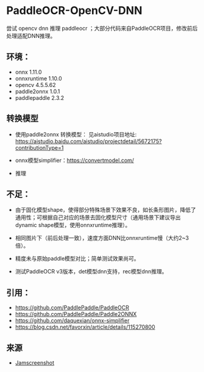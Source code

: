 # PaddleOCR-OpenCV-DNN
尝试 opencv dnn 推理 paddleocr ；大部分代码来自PaddleOCR项目，修改前后处理适配DNN推理。


## 环境：

 - onnx 	 1.11.0
 - onnxruntime 	 1.10.0
 - opencv  4.5.5.62
 - paddle2onnx 	1.0.1
 - paddlepaddle   2.3.2

## 转换模型
 - 使用paddle2onnx 转换模型：
  见aistudio项目地址: https://aistudio.baidu.com/aistudio/projectdetail/5672175?contributionType=1

- onnx模型simplifier：https://convertmodel.com/

- 推理

## 不足：
	
 - 由于固化模型shape，使得部分特殊场景下效果不良，如长条形图片，降低了通用性；可根据自己对应的场景去固化模型尺寸（通用场景下建议导出dynamic shape模型，使用onnxruntime推理）。

 - 相同图片下（前后处理一致），速度方面DNN比onnxruntime慢（大约2~3倍）。
 - 精度未与原始paddle模型对比；简单测试效果尚可。
 - 测试PaddleOCR v3版本，det模型dnn支持，rec模型dnn推理。

## 引用：
 - https://github.com/PaddlePaddle/PaddleOCR
 - https://github.com/PaddlePaddle/Paddle2ONNX
 - https://github.com/daquexian/onnx-simplifier
 - https://blog.csdn.net/favorxin/article/details/115270800


## 来源
 - [Jamscreenshot](https://github.com/fandesfyf/Jamscreenshot)